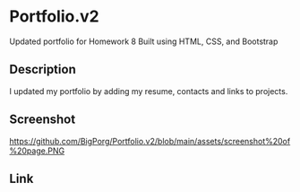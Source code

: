 # Portfolio.v2
Updated portfolio for Homework 8
Built using HTML, CSS, and Bootstrap

## Description
I updated my portfolio by adding my resume, contacts and links to projects.

## Screenshot
https://github.com/BigPorg/Portfolio.v2/blob/main/assets/screenshot%20of%20page.PNG

## Link

